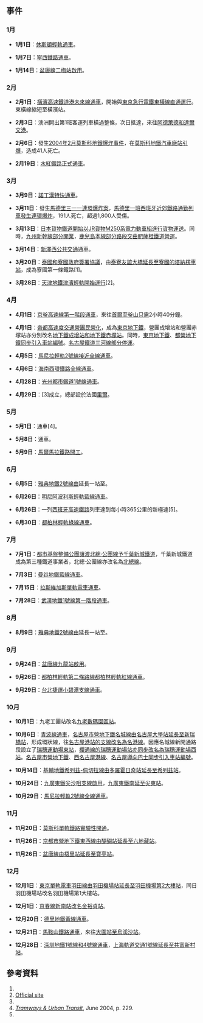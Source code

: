 ## 事件

### 1月

  - **1月1日**：[休斯頓輕軌通車](https://zh.wikipedia.org/wiki/休斯頓輕軌 "wikilink")。

  - **1月7日**：[寧西鐵路通車](https://zh.wikipedia.org/wiki/寧西鐵路 "wikilink")。

  - **1月14日**：[盆唐線](../Page/盆唐線.md "wikilink")[二梅站啟用](../Page/二梅站.md "wikilink")。

### 2月

  - **2月1日**：[橫濱高速鐵道](../Page/橫濱高速鐵道.md "wikilink")[港未來線通車](../Page/港未來線.md "wikilink")，開始與[東京急行電鐵](../Page/東京急行電鐵.md "wikilink")[東橫線直通運行](https://zh.wikipedia.org/wiki/東橫線 "wikilink")。東橫線縮短至橫濱站。

  - **2月3日**：澳洲開出第1班客運列車橫過整條，次日抵達，來往[阿德萊德和](https://zh.wikipedia.org/wiki/阿德萊德 "wikilink")[達爾文港](https://zh.wikipedia.org/wiki/達爾文港 "wikilink")。

  - **2月6日**：發生[2004年2月莫斯科地鐵爆炸事件](https://zh.wikipedia.org/wiki/2004年2月莫斯科地鐵爆炸事件 "wikilink")，在[莫斯科地鐵](https://zh.wikipedia.org/wiki/莫斯科地鐵 "wikilink")[汽車廠站引爆](../Page/汽車廠站_\(莫斯科地鐵\).md "wikilink")，造成41人死亡。

  - **2月19日**：[水紅鐵路正式通車](https://zh.wikipedia.org/wiki/水紅鐵路 "wikilink")。

### 3月

  - **3月9日**：[諾丁漢特快通車](../Page/諾丁漢特快.md "wikilink")。

  - **3月11日**：發生[馬德里三一一連環爆炸案](../Page/馬德里三一一連環爆炸案.md "wikilink")，[馬德里一班](https://zh.wikipedia.org/wiki/馬德里 "wikilink")[西班牙近郊鐵路通勤列車發生連環爆炸](../Page/西班牙近郊鐵路.md "wikilink")，191人死亡，超過1,800人受傷。

  - **3月13日**：[日本貨物鐵道開始以](https://zh.wikipedia.org/wiki/日本貨物鐵道 "wikilink")[JR貨物M250系電力動車組進行貨物運送](../Page/JR貨物M250系電力動車組.md "wikilink")。同時，[九州新幹線部分開業](../Page/九州新幹線_\(鹿兒島線\).md "wikilink")，[鹿兒島本線部分路段交由](../Page/鹿兒島本線.md "wikilink")[肥薩橙鐵道營運](../Page/肥薩橙鐵道.md "wikilink")。

  - **3月14日**：[新澤西公共交通](https://zh.wikipedia.org/wiki/新澤西公共交通 "wikilink")通車。

  - **3月20日**：[泰國和](https://zh.wikipedia.org/wiki/泰國 "wikilink")[寮國政府簽署協議](https://zh.wikipedia.org/wiki/寮國 "wikilink")，由[泰寮友誼大橋延長至寮國的](https://zh.wikipedia.org/wiki/泰寮友誼大橋 "wikilink")[塔納楞車站](../Page/塔納楞車站.md "wikilink")，成為寮國第一條鐵路\[1\]。

  - **3月28日**：[天津地鐵](https://zh.wikipedia.org/wiki/天津地鐵 "wikilink")[津濱輕軌開始運行](https://zh.wikipedia.org/wiki/津濱輕軌 "wikilink")\[2\]。

### 4月

  - **4月1日**：[京釜高速線第一階段通車](https://zh.wikipedia.org/wiki/京釜高速線 "wikilink")，來往[首爾至](https://zh.wikipedia.org/wiki/首爾 "wikilink")[釜山只需](https://zh.wikipedia.org/wiki/釜山 "wikilink")2小時40分鐘。

  - **4月1日**：[帝都高速度交通營團民營化](../Page/帝都高速度交通營團.md "wikilink")，成為[東京地下鐵](../Page/東京地下鐵.md "wikilink")，營團成增站和營團赤塚站亦分別改名[地下鐵成增站和](https://zh.wikipedia.org/wiki/地下鐵成增站 "wikilink")[地下鐵赤塚站](https://zh.wikipedia.org/wiki/地下鐵赤塚站 "wikilink")。同時，[東京地下鐵](../Page/東京地下鐵.md "wikilink")、[都營地下鐵同步引入](../Page/都營地下鐵.md "wikilink")[車站編號](../Page/車站編號.md "wikilink")。[名古屋鐵道](../Page/名古屋鐵道.md "wikilink")[三河線部分停運](https://zh.wikipedia.org/wiki/三河線 "wikilink")。

  - **4月5日**：[馬尼拉輕軌2號線接近全線通車](https://zh.wikipedia.org/wiki/馬尼拉輕軌2號線 "wikilink")。

  - **4月6日**：[海南西環鐵路全線通車](https://zh.wikipedia.org/wiki/海南西環鐵路 "wikilink")。

  - **4月28日**：[光州都市鐵道1號線通車](https://zh.wikipedia.org/wiki/光州都市鐵道1號線 "wikilink")。

  - **4月29日**：\[3\]成立，總部設於法國[里爾](https://zh.wikipedia.org/wiki/里爾 "wikilink")。

### 5月

  - **5月1日**：通車\[4\]。

  - **5月8日**：通車。

  - **5月9日**：[馬爾馬拉鐵路開工](https://zh.wikipedia.org/wiki/馬爾馬拉鐵路 "wikilink")。

### 6月

  - **6月5日**：[雅典地鐵](https://zh.wikipedia.org/wiki/雅典地鐵 "wikilink")[2號線由](https://zh.wikipedia.org/wiki/雅典地鐵2號線 "wikilink")延長一站至。

  - **6月26日**：[明尼阿波利斯輕軌](https://zh.wikipedia.org/wiki/明尼阿波利斯輕軌 "wikilink")[藍線通車](https://zh.wikipedia.org/wiki/明尼阿波利斯輕軌藍線 "wikilink")。

  - **6月26日**：一列[西班牙高速鐵路](https://zh.wikipedia.org/wiki/西班牙高速鐵路 "wikilink")列車達到每小時365公里的新極速\[5\]。

  - **6月30日**：[都柏林輕軌](https://zh.wikipedia.org/wiki/都柏林輕軌 "wikilink")[綠線通車](https://zh.wikipedia.org/wiki/都柏林輕軌綠線 "wikilink")。

### 7月

  - **7月1日**：[都市基盤整備公團讓渡](https://zh.wikipedia.org/wiki/都市再生機構 "wikilink")[北總·公團線予](../Page/北總線.md "wikilink")[千葉新城鐵道](../Page/千葉新城鐵道.md "wikilink")，千葉新城鐵道成為第三種鐵道事業者，北總·公團線亦改名為[北總線](../Page/北總線.md "wikilink")。

  - **7月3日**：[曼谷地鐵藍線通車](../Page/曼谷地鐵藍線.md "wikilink")。

  - **7月15日**：[拉斯維加斯單軌電車通車](https://zh.wikipedia.org/wiki/拉斯維加斯單軌電車 "wikilink")。

  - **7月28日**：[武漢地鐵](https://zh.wikipedia.org/wiki/武漢地鐵 "wikilink")[1號線第一階段通車](https://zh.wikipedia.org/wiki/武漢地鐵1號線 "wikilink")。

### 8月

  - **8月9日**：[雅典地鐵](https://zh.wikipedia.org/wiki/雅典地鐵 "wikilink")[2號線由](https://zh.wikipedia.org/wiki/雅典地鐵2號線 "wikilink")延長一站至。

### 9月

  - **9月24日**：[盆唐線](../Page/盆唐線.md "wikilink")[九龍站啟用](../Page/九龍站_\(首爾\).md "wikilink")。

  - **9月26日**：[都柏林輕軌第二條路線](https://zh.wikipedia.org/wiki/都柏林輕軌 "wikilink")[都柏林輕軌紅線通車](https://zh.wikipedia.org/wiki/都柏林輕軌紅線 "wikilink")。

  - **9月29日**：[台北捷運](https://zh.wikipedia.org/wiki/台北捷運 "wikilink")[小碧潭支線通車](../Page/小碧潭支線.md "wikilink")。

### 10月

  - **10月1日**：九老工團站改名[九老數碼園區站](../Page/九老數碼園區站.md "wikilink")。

  - **10月6日**：[青波線通車](../Page/青波線.md "wikilink")，[名古屋市營地下鐵](../Page/名古屋市營地下鐵.md "wikilink")[名城線由](../Page/名城線.md "wikilink")[名古屋大學站延長至](https://zh.wikipedia.org/wiki/名古屋大學站 "wikilink")[新瑞橋站](https://zh.wikipedia.org/wiki/新瑞橋站 "wikilink")，形成環狀線，往[名古屋港站的支線改名為](https://zh.wikipedia.org/wiki/名古屋港站_\(名古屋市營地下鐵\) "wikilink")[名港線](../Page/名港線.md "wikilink")。因應名城線新開通路段設立了[瑞穗運動場東站](https://zh.wikipedia.org/wiki/瑞穗運動場東站 "wikilink")，[櫻通線的瑞穗運動場站亦同步改名為](../Page/櫻通線.md "wikilink")[瑞穗運動場西站](https://zh.wikipedia.org/wiki/瑞穗運動場西站 "wikilink")。[名古屋市營地下鐵](../Page/名古屋市營地下鐵.md "wikilink")、[西名古屋港線](https://zh.wikipedia.org/wiki/西名古屋港線 "wikilink")、[名古屋導向巴士同步引入](https://zh.wikipedia.org/wiki/名古屋導向巴士 "wikilink")[車站編號](../Page/車站編號.md "wikilink")。

  - **10月14日**：[基輔地鐵](../Page/基輔地鐵.md "wikilink")[希列茲-佩切拉線由](https://zh.wikipedia.org/wiki/希列茲-佩切拉線 "wikilink")[多羅霍日奇站延長至](../Page/多羅霍日奇站.md "wikilink")[希列茲站](../Page/希列茲站.md "wikilink")。

  - **10月24日**：[九廣東鐵](https://zh.wikipedia.org/wiki/九廣東鐵 "wikilink")[尖沙咀支線啟用](https://zh.wikipedia.org/wiki/尖沙咀支線 "wikilink")，[九廣東鐵南延至](../Page/東鐵綫.md "wikilink")[尖東站](../Page/尖東站.md "wikilink")。

  - **10月29日**：[馬尼拉輕軌2號線全線通車](https://zh.wikipedia.org/wiki/馬尼拉輕軌2號線 "wikilink")。

### 11月

  - **11月20日**：[莫斯科單軌鐵路實驗性開通](../Page/莫斯科單軌鐵路.md "wikilink")。

  - **11月26日**：[京都市營地下鐵](../Page/京都市營地下鐵.md "wikilink")[東西線由](../Page/東西線_\(京都市營地下鐵\).md "wikilink")[醍醐站延長至](https://zh.wikipedia.org/wiki/醍醐站 "wikilink")[六地藏站](https://zh.wikipedia.org/wiki/六地藏站 "wikilink")。

  - **11月26日**：[盆唐線由](../Page/盆唐線.md "wikilink")[梧里站延長至](../Page/梧里站.md "wikilink")[寶亭站](https://zh.wikipedia.org/wiki/寶亭站 "wikilink")。

### 12月

  - **12月1日**：[東京單軌電車](https://zh.wikipedia.org/wiki/東京單軌電車 "wikilink")[羽田線由](../Page/東京單軌電車羽田機場線.md "wikilink")[羽田機場站延長至](https://zh.wikipedia.org/wiki/羽田機場第1大樓站 "wikilink")[羽田機場第2大樓站](https://zh.wikipedia.org/wiki/羽田機場第2大樓站 "wikilink")，同日羽田機場站改名羽田機場第1大樓站。

  - **12月1日**：[京春線新南站改名](https://zh.wikipedia.org/wiki/京春線 "wikilink")[金裕貞站](https://zh.wikipedia.org/wiki/金裕貞站 "wikilink")。

  - **12月20日**：[德里地鐵](https://zh.wikipedia.org/wiki/德里地鐵 "wikilink")[黃線通車](https://zh.wikipedia.org/wiki/德里地鐵黃線 "wikilink")。

  - **12月21日**：[馬鞍山鐵路通車](https://zh.wikipedia.org/wiki/馬鞍山鐵路 "wikilink")，來往[大圍站至](../Page/大圍站.md "wikilink")[烏溪沙站](../Page/烏溪沙站.md "wikilink")。

  - **12月28日**：[深圳地鐵](https://zh.wikipedia.org/wiki/深圳地鐵 "wikilink")[1號線和](https://zh.wikipedia.org/wiki/深圳地鐵1號線 "wikilink")[4號線通車](https://zh.wikipedia.org/wiki/深圳地鐵4號線 "wikilink")，[上海軌道交通](https://zh.wikipedia.org/wiki/上海軌道交通 "wikilink")[1號線延長至](https://zh.wikipedia.org/wiki/上海軌道交通1號線 "wikilink")[共富新村站](../Page/共富新村站.md "wikilink")。

## 參考資料

1.
2.   [Official site](http://www.ctbmt.cn)
3.
4.  *[Tramways & Urban
    Transit](https://zh.wikipedia.org/wiki/Tramways_&_Urban_Transit "wikilink")*,
    June 2004, p. 229.
5.